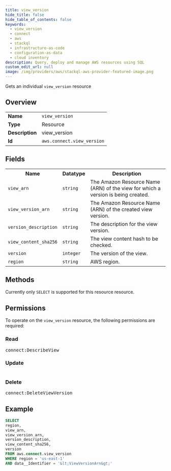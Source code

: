 ```yaml
---
title: view_version
hide_title: false
hide_table_of_contents: false
keywords:
  - view_version
  - connect
  - aws
  - stackql
  - infrastructure-as-code
  - configuration-as-data
  - cloud inventory
description: Query, deploy and manage AWS resources using SQL
custom_edit_url: null
image: /img/providers/aws/stackql-aws-provider-featured-image.png
---
```

Gets an individual <code>view_version</code> resource

## Overview
<table><tbody>
<tr><td><b>Name</b></td><td><code>view_version</code></td></tr>
<tr><td><b>Type</b></td><td>Resource</td></tr>
<tr><td><b>Description</b></td><td>view_version</td></tr>
<tr><td><b>Id</b></td><td><code>aws.connect.view_version</code></td></tr>
</tbody></table>

## Fields
<table><tbody>
<tr><th>Name</th><th>Datatype</th><th>Description</th></tr>
<tr><td><code>view_arn</code></td><td><code>string</code></td><td>The Amazon Resource Name (ARN) of the view for which a version is being created.</td></tr>
<tr><td><code>view_version_arn</code></td><td><code>string</code></td><td>The Amazon Resource Name (ARN) of the created view version.</td></tr>
<tr><td><code>version_description</code></td><td><code>string</code></td><td>The description for the view version.</td></tr>
<tr><td><code>view_content_sha256</code></td><td><code>string</code></td><td>The view content hash to be checked.</td></tr>
<tr><td><code>version</code></td><td><code>integer</code></td><td>The version of the view.</td></tr>
<tr><td><code>region</code></td><td><code>string</code></td><td>AWS region.</td></tr>

</tbody></table>

## Methods
Currently only <code>SELECT</code> is supported for this resource resource.

## Permissions

To operate on the <code>view_version</code> resource, the following permissions are required:

### Read
<pre>
connect:DescribeView</pre>

### Update
<pre>
</pre>

### Delete
<pre>
connect:DeleteViewVersion</pre>


## Example
```sql
SELECT
region,
view_arn,
view_version_arn,
version_description,
view_content_sha256,
version
FROM aws.connect.view_version
WHERE region = 'us-east-1'
AND data__Identifier = '&lt;ViewVersionArn&gt;'
```
